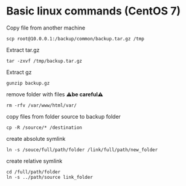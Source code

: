 # Basic linux commands (CentOS 7)

Copy file from another machine
```console
scp root@10.0.0.1:/backup/common/backup.tar.gz /tmp
```

Extract tar.gz
```console
tar -zxvf /tmp/backup.tar.gz
```

Extract gz
```console
gunzip backup.gz 
```

remove folder with files **⚠️be careful⚠️**
```console
rm -rfv /var/www/html/var/
```

copy files from folder source to backup folder
```console
cp -R /source/* /destination
```

create absolute symlink
```console
ln -s /souce/full/path/folder /link/full/path/new_folder
```
create relative symlink
```console
cd /full/path/folder 
ln -s ../path/source link_folder
```
